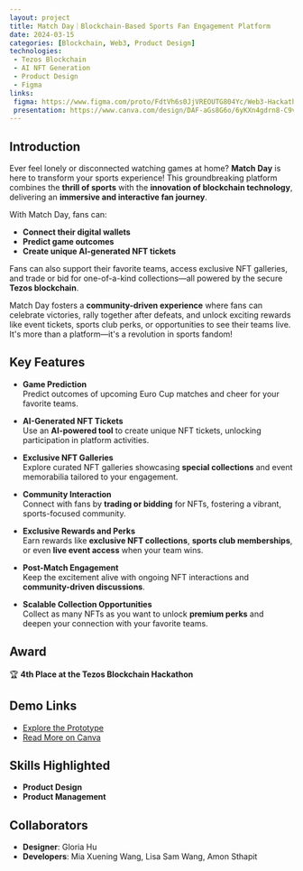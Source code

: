 ```yaml
---
layout: project
title: Match Day｜Blockchain-Based Sports Fan Engagement Platform
date: 2024-03-15
categories: [Blockchain, Web3, Product Design]
technologies:
 - Tezos Blockchain
 - AI NFT Generation
 - Product Design
 - Figma
links:
 figma: https://www.figma.com/proto/FdtVh6s0JjVREOUTG804Yc/Web3-Hackathon?content-scaling=fixed&kind=proto&node-id=66-48190&page-id=24%3A32110&scaling=scale-down&starting-point-node-id=47%3A38073
 presentation: https://www.canva.com/design/DAF-aGs8G6o/6yKXn4gdrn8-C9vDAMymEQ/edit?utm_content=DAF-aGs8G6o&utm_campaign=designshare&utm_medium=link2&utm_source=sharebutton
---
```


## Introduction

Ever feel lonely or disconnected watching games at home? **Match Day** is here to transform your sports experience! This groundbreaking platform combines the **thrill of sports** with the **innovation of blockchain technology**, delivering an **immersive and interactive fan journey**.

With Match Day, fans can:
- **Connect their digital wallets**
- **Predict game outcomes**
- **Create unique AI-generated NFT tickets**

Fans can also support their favorite teams, access exclusive NFT galleries, and trade or bid for one-of-a-kind collections—all powered by the secure **Tezos blockchain**.

Match Day fosters a **community-driven experience** where fans can celebrate victories, rally together after defeats, and unlock exciting rewards like event tickets, sports club perks, or opportunities to see their teams live. It's more than a platform—it's a revolution in sports fandom!

## Key Features

- **Game Prediction**  
 Predict outcomes of upcoming Euro Cup matches and cheer for your favorite teams.

- **AI-Generated NFT Tickets**  
 Use an **AI-powered tool** to create unique NFT tickets, unlocking participation in platform activities.

- **Exclusive NFT Galleries**  
 Explore curated NFT galleries showcasing **special collections** and event memorabilia tailored to your engagement.

- **Community Interaction**  
 Connect with fans by **trading or bidding** for NFTs, fostering a vibrant, sports-focused community.

- **Exclusive Rewards and Perks**  
 Earn rewards like **exclusive NFT collections**, **sports club memberships**, or even **live event access** when your team wins.

- **Post-Match Engagement**  
 Keep the excitement alive with ongoing NFT interactions and **community-driven discussions**.

- **Scalable Collection Opportunities**  
 Collect as many NFTs as you want to unlock **premium perks** and deepen your connection with your favorite teams.

## Award

🏆 **4th Place at the Tezos Blockchain Hackathon**

## Demo Links

- [Explore the Prototype](https://www.figma.com/proto/FdtVh6s0JjVREOUTG804Yc/Web3-Hackathon?content-scaling=fixed&kind=proto&node-id=66-48190&page-id=24%3A32110&scaling=scale-down&starting-point-node-id=47%3A38073)
- [Read More on Canva](https://www.canva.com/design/DAF-aGs8G6o/6yKXn4gdrn8-C9vDAMymEQ/edit?utm_content=DAF-aGs8G6o&utm_campaign=designshare&utm_medium=link2&utm_source=sharebutton)

## Skills Highlighted

- **Product Design**
- **Product Management**

## Collaborators

- **Designer**: Gloria Hu
- **Developers**: Mia Xuening Wang, Lisa Sam Wang, Amon Sthapit